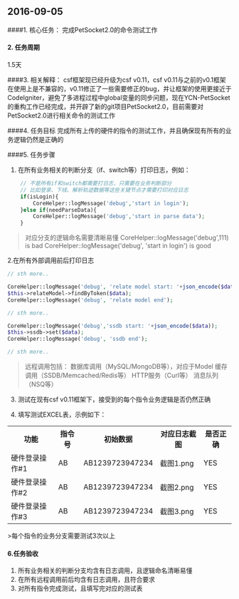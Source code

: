 2016-09-05
----------

####1. 核心任务：
完成PetSocket2.0的命令测试工作

#### 2. 任务周期
1.5天

####3.  相关解释：
csf框架现已经升级为csf v0.11，csf v0.11与之前的v0.1框架在使用上是不兼容的，v0.11修正了一些需要修正的bug，并让框架的使用更接近于CodeIgniter，避免了多进程过程中global变量的同步问题，现在YCN-PetSocket的重构工作已经完成，并开辟了新的git项目PetSocket2.0，目前需要对PetSocket2.0进行相关命令的测试工作

####4. 任务目标
完成所有上传的硬件的指令的测试工作，并且确保现有所有的业务逻辑仍然是正确的

####5. 任务步骤
1. 在所有业务相关的判断分支（if、switch等）打印日志，例如：

```php
	// 不是所有if和switch都需要打日志，只需要在业务判断部分
	// 比如登录、下线、解析轨迹数据等这些关键节点才需要打印对应日志
	if(isLogin){
		CoreHelper::logMessage('debug','start in login');
	}else if(needParseData){
		CoreHelper::logMessage('debug','start in parse data');
	}
```
>对应分支的逻辑命名需要清晰易懂
>CoreHelper::logMessage('debug',111)  is bad
>CoreHelper::logMessage('debug', 'start in login') is good

2.在所有外部调用前后打印日志
```php
// sth more..

CoreHelper::logMessage('debug', 'relate model start: '+json_encode($data));
$this->relateModel->findByToken($data);
CoreHelper::logMessage('debug', 'relate model end');

// sth more..

CoreHelper::logMessage('debug','ssdb start: '+json_encode($data));
$this->ssdb->set($data);
CoreHelper::logMessage('debug', 'ssdb end');

// sth more..
```
>远程调用包括：
> 数据库调用（MySQL/MongoDB等），对应于Model
> 缓存调用（SSDB/Memcached/Redis等）
>HTTP服务（Curl等）
>消息队列（NSQ等）

3. 测试在现有csf v0.11框架下，接受到的每个指令业务逻辑是否仍然正确

4. 填写测试EXCEL表，示例如下：
<table>
	<tr>
		<th>功能</th>
		<th>指令号</th>
		<th>初始数据</th>
		<th>对应日志截图</th>
		<th>是否正确</th>
  </tr>
  <tr>
		<td>硬件登录操作#1</td>
		<td>AB</td>
		<td>AB1239723947234</td>
		<td>
			截图1.png<br/>
		</td>
		<td>YES</td>
</tr>
<tr>
		<td>硬件登录操作#2</td>
		<td>AB</td>
		<td>AB1239723947234</td>
		<td>
			截图2.png<br/>
		</td>
		<td>YES</td>
</tr>
<tr>
		<td>硬件登录操作#3</td>
		<td>AB</td>
		<td>AB1239723947234</td>
		<td>
			截图3.png<br/>
		</td>
		<td>YES</td>
</tr>
</table>
>每个指令的业务分支需要测试3次以上

#### 6.任务验收
1. 所有业务相关的判断分支均含有日志调用，且逻辑命名清晰易懂
2. 在所有远程调用前后均含有日志调用，且符合要求
3. 对所有指令完成测试，且填写完对应的测试表



